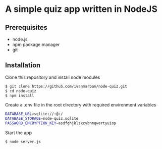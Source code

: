 # A simple quiz app written in NodeJS


## Prerequisites
- node.js
- npm package manager
- git

## Installation
Clone this repository and install node modules
```sh
$ git clone https://github.com/ivanmarban/node-quiz.git
$ cd node-quiz
$ npm install
```

Create a .env file in the root directory with required environment variables
```sh
DATABASE_URL=sqlite://:@:/
DATABASE_STORAGE=node-quiz.sqlite
PASSWORD_ENCRYPTION_KEY=asdfghjklzxcvbnmqwertyuiop
```

Start the app
```sh
$ node server.js
```
